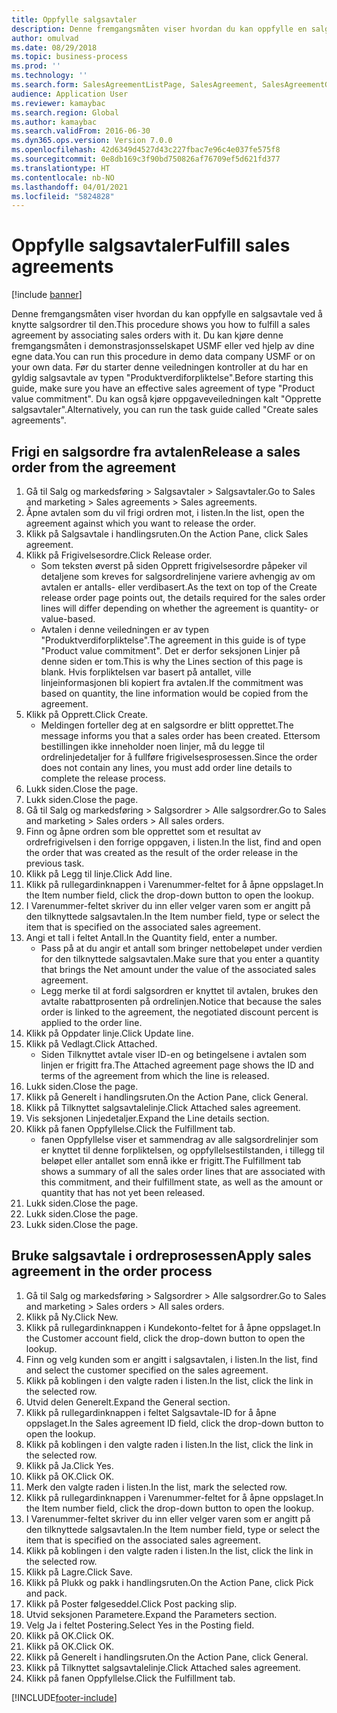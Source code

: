 ```yaml
---
title: Oppfylle salgsavtaler
description: Denne fremgangsmåten viser hvordan du kan oppfylle en salgsavtale ved å knytte salgsordrer til den.
author: omulvad
ms.date: 08/29/2018
ms.topic: business-process
ms.prod: ''
ms.technology: ''
ms.search.form: SalesAgreementListPage, SalesAgreement, SalesAgreementGenerateReleaseOrder, SalesTableListPage, SalesTable, AgreementLine, SalesCreateOrder,  SalesEditLines, SalesAgreementHistory
audience: Application User
ms.reviewer: kamaybac
ms.search.region: Global
ms.author: kamaybac
ms.search.validFrom: 2016-06-30
ms.dyn365.ops.version: Version 7.0.0
ms.openlocfilehash: 42d6349d4527d43c227fbac7e96c4e037fe575f8
ms.sourcegitcommit: 0e8db169c3f90bd750826af76709ef5d621fd377
ms.translationtype: HT
ms.contentlocale: nb-NO
ms.lasthandoff: 04/01/2021
ms.locfileid: "5824828"
---
```

# <a name="fulfill-sales-agreements"></a><span data-ttu-id="fc147-103">Oppfylle salgsavtaler</span><span class="sxs-lookup"><span data-stu-id="fc147-103">Fulfill sales agreements</span></span>

[!include [banner](../../includes/banner.md)]

<span data-ttu-id="fc147-104">Denne fremgangsmåten viser hvordan du kan oppfylle en salgsavtale ved å knytte salgsordrer til den.</span><span class="sxs-lookup"><span data-stu-id="fc147-104">This procedure shows you how to fulfill a sales agreement by associating sales orders with it.</span></span> <span data-ttu-id="fc147-105">Du kan kjøre denne fremgangsmåten i demonstrasjonsselskapet USMF eller ved hjelp av dine egne data.</span><span class="sxs-lookup"><span data-stu-id="fc147-105">You can run this procedure in demo data company USMF or on your own data.</span></span> <span data-ttu-id="fc147-106">Før du starter denne veiledningen kontroller at du har en gyldig salgsavtale av typen "Produktverdiforpliktelse".</span><span class="sxs-lookup"><span data-stu-id="fc147-106">Before starting this guide, make sure you have an effective sales agreement of type "Product value commitment".</span></span> <span data-ttu-id="fc147-107">Du kan også kjøre oppgaveveiledningen kalt "Opprette salgsavtaler".</span><span class="sxs-lookup"><span data-stu-id="fc147-107">Alternatively, you can run the task guide called "Create sales agreements".</span></span>  




## <a name="release-a-sales-order-from-the-agreement"></a><span data-ttu-id="fc147-108">Frigi en salgsordre fra avtalen</span><span class="sxs-lookup"><span data-stu-id="fc147-108">Release a sales order from the agreement</span></span>
1. <span data-ttu-id="fc147-109">Gå til Salg og markedsføring > Salgsavtaler > Salgsavtaler.</span><span class="sxs-lookup"><span data-stu-id="fc147-109">Go to Sales and marketing > Sales agreements > Sales agreements.</span></span>
2. <span data-ttu-id="fc147-110">Åpne avtalen som du vil frigi ordren mot, i listen.</span><span class="sxs-lookup"><span data-stu-id="fc147-110">In the list, open the agreement against which you want to release the order.</span></span>
3. <span data-ttu-id="fc147-111">Klikk på Salgsavtale i handlingsruten.</span><span class="sxs-lookup"><span data-stu-id="fc147-111">On the Action Pane, click Sales agreement.</span></span>
4. <span data-ttu-id="fc147-112">Klikk på Frigivelsesordre.</span><span class="sxs-lookup"><span data-stu-id="fc147-112">Click Release order.</span></span>
    * <span data-ttu-id="fc147-113">Som teksten øverst på siden Opprett frigivelsesordre påpeker vil detaljene som kreves for salgsordrelinjene variere avhengig av om avtalen er antalls- eller verdibasert.</span><span class="sxs-lookup"><span data-stu-id="fc147-113">As the text on top of the  Create release order page points out, the details required for the sales order lines will differ depending on whether the agreement is quantity- or value-based.</span></span>  
    * <span data-ttu-id="fc147-114">Avtalen i denne veiledningen er av typen "Produktverdiforpliktelse".</span><span class="sxs-lookup"><span data-stu-id="fc147-114">The agreement in this guide is of type "Product value commitment".</span></span> <span data-ttu-id="fc147-115">Det er derfor seksjonen Linjer på denne siden er tom.</span><span class="sxs-lookup"><span data-stu-id="fc147-115">This is why the Lines section of this page is blank.</span></span> <span data-ttu-id="fc147-116">Hvis forpliktelsen var basert på antallet, ville linjeinformasjonen bli kopiert fra avtalen.</span><span class="sxs-lookup"><span data-stu-id="fc147-116">If the commitment was based on quantity, the line information would be copied from the agreement.</span></span>  
5. <span data-ttu-id="fc147-117">Klikk på Opprett.</span><span class="sxs-lookup"><span data-stu-id="fc147-117">Click Create.</span></span>
    * <span data-ttu-id="fc147-118">Meldingen forteller deg at en salgsordre er blitt opprettet.</span><span class="sxs-lookup"><span data-stu-id="fc147-118">The message informs you that a sales order has been created.</span></span> <span data-ttu-id="fc147-119">Ettersom bestillingen ikke inneholder noen linjer, må du legge til ordrelinjedetaljer for å fullføre frigivelsesprosessen.</span><span class="sxs-lookup"><span data-stu-id="fc147-119">Since the order does not contain any lines, you must add order line details to complete the release process.</span></span>   
6. <span data-ttu-id="fc147-120">Lukk siden.</span><span class="sxs-lookup"><span data-stu-id="fc147-120">Close the page.</span></span>
7. <span data-ttu-id="fc147-121">Lukk siden.</span><span class="sxs-lookup"><span data-stu-id="fc147-121">Close the page.</span></span>
8. <span data-ttu-id="fc147-122">Gå til Salg og markedsføring > Salgsordrer > Alle salgsordrer.</span><span class="sxs-lookup"><span data-stu-id="fc147-122">Go to Sales and marketing > Sales orders > All sales orders.</span></span>
9. <span data-ttu-id="fc147-123">Finn og åpne ordren som ble opprettet som et resultat av ordrefrigivelsen i den forrige oppgaven, i listen.</span><span class="sxs-lookup"><span data-stu-id="fc147-123">In the list, find and open the order that was created as the result of the order release in the previous task.</span></span>
10. <span data-ttu-id="fc147-124">Klikk på Legg til linje.</span><span class="sxs-lookup"><span data-stu-id="fc147-124">Click Add line.</span></span>
11. <span data-ttu-id="fc147-125">Klikk på rullegardinknappen i Varenummer-feltet for å åpne oppslaget.</span><span class="sxs-lookup"><span data-stu-id="fc147-125">In the Item number field, click the drop-down button to open the lookup.</span></span>
12. <span data-ttu-id="fc147-126">I Varenummer-feltet skriver du inn eller velger varen som er angitt på den tilknyttede salgsavtalen.</span><span class="sxs-lookup"><span data-stu-id="fc147-126">In the Item number field, type or select the item that is specified on the associated sales agreement.</span></span>
13. <span data-ttu-id="fc147-127">Angi et tall i feltet Antall.</span><span class="sxs-lookup"><span data-stu-id="fc147-127">In the Quantity field, enter a number.</span></span>
    * <span data-ttu-id="fc147-128">Pass på at du angir et antall som bringer nettobeløpet under verdien for den tilknyttede salgsavtalen.</span><span class="sxs-lookup"><span data-stu-id="fc147-128">Make sure that you enter a quantity that brings the Net amount under the value of the associated sales agreement.</span></span>  
    * <span data-ttu-id="fc147-129">Legg merke til at fordi salgsordren er knyttet til avtalen, brukes den avtalte rabattprosenten på ordrelinjen.</span><span class="sxs-lookup"><span data-stu-id="fc147-129">Notice that because the sales order is linked to the agreement, the negotiated discount percent is applied to the order line.</span></span>  
14. <span data-ttu-id="fc147-130">Klikk på Oppdater linje.</span><span class="sxs-lookup"><span data-stu-id="fc147-130">Click Update line.</span></span>
15. <span data-ttu-id="fc147-131">Klikk på Vedlagt.</span><span class="sxs-lookup"><span data-stu-id="fc147-131">Click Attached.</span></span>
    * <span data-ttu-id="fc147-132">Siden Tilknyttet avtale viser ID-en og betingelsene i avtalen som linjen er frigitt fra.</span><span class="sxs-lookup"><span data-stu-id="fc147-132">The Attached agreement page shows the ID and terms of the agreement from which the line is released.</span></span>  
16. <span data-ttu-id="fc147-133">Lukk siden.</span><span class="sxs-lookup"><span data-stu-id="fc147-133">Close the page.</span></span>
17. <span data-ttu-id="fc147-134">Klikk på Generelt i handlingsruten.</span><span class="sxs-lookup"><span data-stu-id="fc147-134">On the Action Pane, click General.</span></span>
18. <span data-ttu-id="fc147-135">Klikk på Tilknyttet salgsavtalelinje.</span><span class="sxs-lookup"><span data-stu-id="fc147-135">Click Attached sales agreement.</span></span>
19. <span data-ttu-id="fc147-136">Vis seksjonen Linjedetaljer.</span><span class="sxs-lookup"><span data-stu-id="fc147-136">Expand the Line details section.</span></span>
20. <span data-ttu-id="fc147-137">Klikk på fanen Oppfyllelse.</span><span class="sxs-lookup"><span data-stu-id="fc147-137">Click the Fulfillment tab.</span></span>
    * <span data-ttu-id="fc147-138">fanen Oppfyllelse viser et sammendrag av alle salgsordrelinjer som er knyttet til denne forpliktelsen, og oppfyllelsestilstanden, i tillegg til beløpet eller antallet som ennå ikke er frigitt.</span><span class="sxs-lookup"><span data-stu-id="fc147-138">The Fulfillment tab shows a summary of all the sales order lines that are associated with this commitment, and their fulfillment state, as well as the amount or quantity that has not yet been released.</span></span>   
21. <span data-ttu-id="fc147-139">Lukk siden.</span><span class="sxs-lookup"><span data-stu-id="fc147-139">Close the page.</span></span>
22. <span data-ttu-id="fc147-140">Lukk siden.</span><span class="sxs-lookup"><span data-stu-id="fc147-140">Close the page.</span></span>
23. <span data-ttu-id="fc147-141">Lukk siden.</span><span class="sxs-lookup"><span data-stu-id="fc147-141">Close the page.</span></span>

## <a name="apply-sales-agreement-in-the-order-process"></a><span data-ttu-id="fc147-142">Bruke salgsavtale i ordreprosessen</span><span class="sxs-lookup"><span data-stu-id="fc147-142">Apply sales agreement in the order process</span></span>
1. <span data-ttu-id="fc147-143">Gå til Salg og markedsføring > Salgsordrer > Alle salgsordrer.</span><span class="sxs-lookup"><span data-stu-id="fc147-143">Go to Sales and marketing > Sales orders > All sales orders.</span></span>
2. <span data-ttu-id="fc147-144">Klikk på Ny.</span><span class="sxs-lookup"><span data-stu-id="fc147-144">Click New.</span></span>
3. <span data-ttu-id="fc147-145">Klikk på rullegardinknappen i Kundekonto-feltet for å åpne oppslaget.</span><span class="sxs-lookup"><span data-stu-id="fc147-145">In the Customer account field, click the drop-down button to open the lookup.</span></span>
4. <span data-ttu-id="fc147-146">Finn og velg kunden som er angitt i salgsavtalen, i listen.</span><span class="sxs-lookup"><span data-stu-id="fc147-146">In the list, find and select the customer specified on the sales agreement.</span></span>
5. <span data-ttu-id="fc147-147">Klikk på koblingen i den valgte raden i listen.</span><span class="sxs-lookup"><span data-stu-id="fc147-147">In the list, click the link in the selected row.</span></span>
6. <span data-ttu-id="fc147-148">Utvid delen Generelt.</span><span class="sxs-lookup"><span data-stu-id="fc147-148">Expand the General section.</span></span>
7. <span data-ttu-id="fc147-149">Klikk på rullegardinknappen i feltet Salgsavtale-ID for å åpne oppslaget.</span><span class="sxs-lookup"><span data-stu-id="fc147-149">In the Sales agreement ID field, click the drop-down button to open the lookup.</span></span>
8. <span data-ttu-id="fc147-150">Klikk på koblingen i den valgte raden i listen.</span><span class="sxs-lookup"><span data-stu-id="fc147-150">In the list, click the link in the selected row.</span></span>
9. <span data-ttu-id="fc147-151">Klikk på Ja.</span><span class="sxs-lookup"><span data-stu-id="fc147-151">Click Yes.</span></span>
10. <span data-ttu-id="fc147-152">Klikk på OK.</span><span class="sxs-lookup"><span data-stu-id="fc147-152">Click OK.</span></span>
11. <span data-ttu-id="fc147-153">Merk den valgte raden i listen.</span><span class="sxs-lookup"><span data-stu-id="fc147-153">In the list, mark the selected row.</span></span>
12. <span data-ttu-id="fc147-154">Klikk på rullegardinknappen i Varenummer-feltet for å åpne oppslaget.</span><span class="sxs-lookup"><span data-stu-id="fc147-154">In the Item number field, click the drop-down button to open the lookup.</span></span>
13. <span data-ttu-id="fc147-155">I Varenummer-feltet skriver du inn eller velger varen som er angitt på den tilknyttede salgsavtalen.</span><span class="sxs-lookup"><span data-stu-id="fc147-155">In the Item number field, type or select the item that is specified on the associated sales agreement.</span></span>
14. <span data-ttu-id="fc147-156">Klikk på koblingen i den valgte raden i listen.</span><span class="sxs-lookup"><span data-stu-id="fc147-156">In the list, click the link in the selected row.</span></span>
15. <span data-ttu-id="fc147-157">Klikk på Lagre.</span><span class="sxs-lookup"><span data-stu-id="fc147-157">Click Save.</span></span>
16. <span data-ttu-id="fc147-158">Klikk på Plukk og pakk i handlingsruten.</span><span class="sxs-lookup"><span data-stu-id="fc147-158">On the Action Pane, click Pick and pack.</span></span>
17. <span data-ttu-id="fc147-159">Klikk på Poster følgeseddel.</span><span class="sxs-lookup"><span data-stu-id="fc147-159">Click Post packing slip.</span></span>
18. <span data-ttu-id="fc147-160">Utvid seksjonen Parametere.</span><span class="sxs-lookup"><span data-stu-id="fc147-160">Expand the Parameters section.</span></span>
19. <span data-ttu-id="fc147-161">Velg Ja i feltet Postering.</span><span class="sxs-lookup"><span data-stu-id="fc147-161">Select Yes in the Posting field.</span></span>
20. <span data-ttu-id="fc147-162">Klikk på OK.</span><span class="sxs-lookup"><span data-stu-id="fc147-162">Click OK.</span></span>
21. <span data-ttu-id="fc147-163">Klikk på OK.</span><span class="sxs-lookup"><span data-stu-id="fc147-163">Click OK.</span></span>
22. <span data-ttu-id="fc147-164">Klikk på Generelt i handlingsruten.</span><span class="sxs-lookup"><span data-stu-id="fc147-164">On the Action Pane, click General.</span></span>
23. <span data-ttu-id="fc147-165">Klikk på Tilknyttet salgsavtalelinje.</span><span class="sxs-lookup"><span data-stu-id="fc147-165">Click Attached sales agreement.</span></span>
24. <span data-ttu-id="fc147-166">Klikk på fanen Oppfyllelse.</span><span class="sxs-lookup"><span data-stu-id="fc147-166">Click the Fulfillment tab.</span></span>



[!INCLUDE[footer-include](../../../includes/footer-banner.md)]